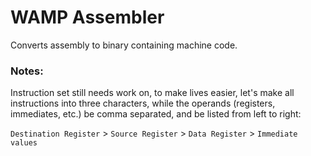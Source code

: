 # WAMP Assembler 
Converts assembly to binary containing machine code. 

### Notes: 
Instruction set still needs work on, to make lives easier, let's make all instructions into three characters, 
while the operands (registers, immediates, etc.) be comma separated, and be listed from left to right:

`Destination Register` > `Source Register` > `Data Register` > `Immediate values`
